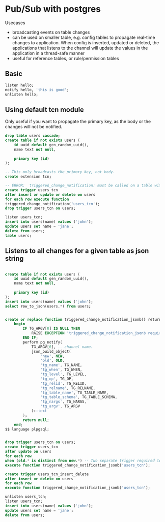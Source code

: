 # Pub/Sub with postgres


Usecases
- broadcasting events on table changes
- can be used on smaller table, e.g. config tables to propagate real-time changes to application. When config is inserted, updated or deleted, the applications that listens to the channel will update the values in the application in a thread-safe manner
- useful for reference tables, or rule/permission tables



## Basic

```sql
listen hello;
notify hello, 'this is good';
unlisten hello;
```

## Using default tcn module

Only useful if you want to propagate the primary key, as the body or the changes will not be notified.

```sql
drop table users cascade;
create table if not exists users (
	id uuid default gen_random_uuid(),
	name text not null,
	
	primary key (id)
);

-- This only broadcasts the primary key, not body.
create extension tcn;

-- ERROR:  triggered_change_notification: must be called on a table with a primary key
create trigger users_tcn
after insert or update or delete on users
for each row execute function
triggered_change_notification('users_tcn');
drop trigger users_tcn on users;

listen users_tcn;
insert into users(name) values ('john');
update users set name = 'jane';
delete from users;
table users;
```


## Listens to all changes for a given table as json string

```sql

create table if not exists users (
	id uuid default gen_random_uuid(),
	name text not null,
	
	primary key (id)
);
insert into users(name) values ('john');
select row_to_json(users.*) from users;


create or replace function triggered_change_notification_jsonb() returns trigger as $$
	begin
		IF TG_ARGV[0] IS NULL THEN
			RAISE EXCEPTION 'triggered_change_notification_jsonb requires channel name as the input';
		END IF;
		perform pg_notify(
			TG_ARGV[0], -- channel name.
			json_build_object(
				'new', NEW,
				'old', OLD,
				'tg_name', TG_NAME,
				'tg_when', TG_WHEN,
				'tg_level', TG_LEVEL,
				'tg_op', TG_OP,
				'tg_relid', TG_RELID,
				'tg_relname', TG_RELNAME,
				'tg_table_name', TG_TABLE_NAME,
				'tg_table_schema', TG_TABLE_SCHEMA,
				'tg_nargs', TG_NARGS,
				'tg_argv', TG_ARGV
			)::text
		);
		return null;
	end;
$$ language plpgsql;


drop trigger users_tcn on users;
create trigger users_tcn 
after update on users
for each row
when (old.* is distinct from new.*) -- Two separate trigger required to enable this
execute function triggered_change_notification_jsonb('users_tcn');

create trigger users_tcn_insert_delete
after insert or delete on users
for each row
execute function triggered_change_notification_jsonb('users_tcn');

unlisten users_tcn;
listen users_tcn;
insert into users(name) values ('john');
update users set name = 'jane';
delete from users;
```
